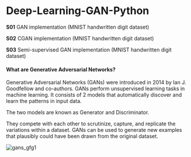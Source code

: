 # Deep-Learning-GAN-Python

**S01** GAN implementation (MNIST handwritten digit dataset)

**S02** CGAN implementation (MNIST handwritten digit dataset)

**S03** Semi-supervised GAN implementation (MNIST handwritten digit dataset)

#### What are Generative Adversarial Networks?

Generative Adversarial Networks (GANs) were introduced in 2014 by Ian J. Goodfellow and co-authors. GANs perform unsupervised learning tasks in machine learning. It consists of 2 models that automatically discover and learn the patterns in input data. 

The two models are known as Generator and Discriminator.

They compete with each other to scrutinize, capture, and replicate the variations within a dataset. GANs can be used to generate new examples that plausibly could have been drawn from the original dataset.


![gans_gfg1](https://user-images.githubusercontent.com/32439156/171411259-b517553c-fa36-475c-8beb-7d8ed58debbd.jpg)

